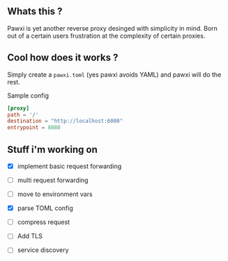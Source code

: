 ## Whats this ? 

Pawxi is yet another reverse proxy desinged with simplicity in mind. Born out of a certain users frustration at the complexity of certain proxies. 

## Cool how does it works ? 

Simply create a `pawxi.toml` (yes pawxi avoids YAML) and pawxi will do the rest. 

Sample config 
```TOML
[proxy]
path = '/'
destination = "http://localhost:6000"
entrypoint = 8080
```

## Stuff i'm working on 


- [x] implement basic request forwarding 
  
- [ ] multi request forwarding 

- [ ] move to environment vars 

- [x] parse TOML config

- [ ] compress request  

- [ ] Add TLS 

- [ ] service discovery 